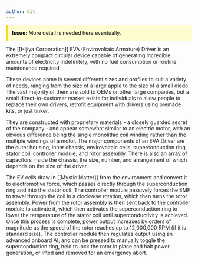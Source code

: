 ```yaml
---
author: Kit
---
```

<div style="background-color:fffdd0; border-left:4px solid #fdda0d; line-height:18px; padding:12px">
	<div style="color:black"><b>Issue: </b>More detail is needed here eventually.</div>
</div>

The [[Hijiya Corporation]] EVA (Envirovoltaic Armature) Driver is an extremely compact circular device capable of generating incredible amounts of electricity indefinitely, with no fuel consumption or routine maintenance required.

These devices come in several different sizes and profiles to suit a variety of needs, ranging from the size of a large apple to the size of a small diode. The vast majority of them are sold to OEMs or other large companies, but a small direct-to-customer market exists for individuals to allow people to replace their own drivers, retrofit equipment with drivers using premade kits, or just tinker.

They are constructed with proprietary materials - a closely guarded secret of the company - and appear somewhat similar to an electric motor, with an obvious difference being the single monolithic coil winding rather than the multiple windings of a motor. The major components of an EVA Driver are the outer housing, inner chassis, envirovoltaic cells, superconduction ring, stator coil, controller module, and rotor assembly. There is also an array of capacitors inside the chassis, the size, number, and arrangement of which depends on the size of the driver.

The EV cells draw in [[Mystic Matter]] from the environment and convert it to electromotive force, which passes directly through the superconduction ring and into the stator coil. The controller module passively forces the EMF to travel through the coil in a clockwise rotation, which then turns the rotor assembly. Power from the rotor assembly is then sent back to the controller module to activate it, which then activates the superconduction ring to lower the temperature of the stator coil until superconductivity is achieved. Once this process is complete, power output increases by orders of magnitude as the speed of the rotor reaches up to 12,000,000 RPM (if it is standard size). The controller module then regulates output using an advanced onboard AI, and can be pressed to manually toggle the superconduction ring, held to lock the rotor in place and halt power generation, or lifted and removed for an emergency abort.